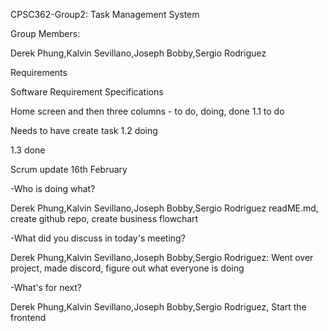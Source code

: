 CPSC362-Group2: Task Management System

Group Members:

Derek Phung,Kalvin Sevillano,Joseph Bobby,Sergio Rodriguez

Requirements

Software Requirement Specifications

Home screen and then three columns - to do, doing, done
1.1 to do

Needs to have create task
1.2 doing

1.3 done

Scrum update 16th February

-Who is doing what?

Derek Phung,Kalvin Sevillano,Joseph Bobby,Sergio Rodriguez readME.md, create github repo, create business flowchart

-What did you discuss in today's meeting?

Derek Phung,Kalvin Sevillano,Joseph Bobby,Sergio Rodriguez: Went over project, made discord, figure out what everyone is doing

-What's for next?

Derek Phung,Kalvin Sevillano,Joseph Bobby,Sergio Rodriguez, Start the frontend
